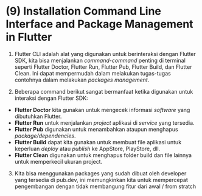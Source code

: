 # (9) Installation Command Line Interface and Package Management in Flutter

1. Flutter CLI adalah alat yang digunakan untuk berinteraksi dengan Flutter SDK, kita bisa menjalankan *command-command* penting di terminal seperti Flutter Doctor, Flutter Run, Flutter Pub, Flutter Build, dan Flutter Clean. Ini dapat mempermudah dalam melakukan tugas-tugas contohnya dalam melakukan *packages management*.

2. Beberapa command berikut sangat bermanfaat ketika digunakan untuk interaksi dengan Flutter SDK:
- **Flutter Doctor** kita gunakan untuk mengecek informasi *software* yang dibutuhkan Flutter.
- **Flutter Run** untuk menjalankan *project* aplikasi di *service* yang tersedia.
- **Flutter Pub** digunakan untuk menambahkan ataupun menghapus *package/dependencies*.
- **Flutter Build** dapat kita gunakan untuk membuat file aplikasi untuk keperluan *deploy* atau *publish* ke AppStore, PlayStore, dll.
- **Flutter Clean** digunakan untuk menghapus folder build dan file lainnya untuk memperkecil ukuran project.

3. Kita bisa menggunakan packages yang sudah dibuat oleh developer yang tersedia di pub.dev, ini memungkinkan kita untuk mempercepat pengembangan dengan tidak membangung fitur dari awal / from stratch
